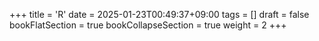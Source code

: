 +++
title = 'R'
date = 2025-01-23T00:49:37+09:00
tags = []
draft = false
bookFlatSection = true
bookCollapseSection = true
weight = 2
+++
